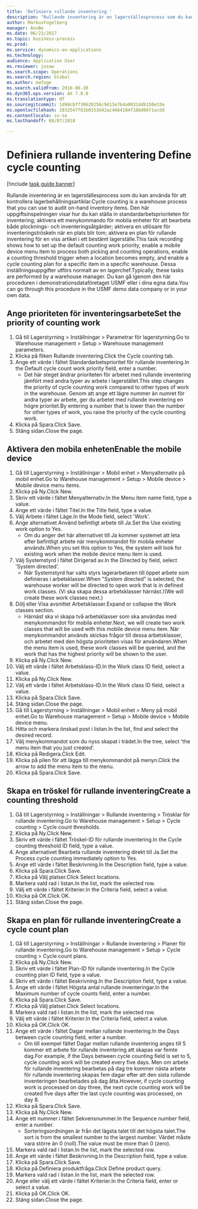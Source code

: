 ```yaml
--- 
title: 'Definiera rullande inventering '
description: "Rullande inventering är en lagerställesprocess som du kan använda för att kontrollera lagerbehållningsartiklar."
author: MarkusFogelberg
manager: AnnBe
ms.date: 06/23/2017
ms.topic: business-process
ms.prod: 
ms.service: dynamics-ax-applications
ms.technology: 
audience: Application User
ms.reviewer: josaw
ms.search.scope: Operations
ms.search.region: Global
ms.author: mafoge
ms.search.validFrom: 2016-06-30
ms.dyn365.ops.version: AX 7.0.0
ms.translationtype: HT
ms.sourcegitcommit: 1d98cbff30620256c9d13e7b4a90314db150e33e
ms.openlocfilehash: 2832547f81b0153d42ac4664184f18bd66f1acdd
ms.contentlocale: sv-se
ms.lasthandoff: 08/07/2018

---
```

# <a name="define-cycle-counting"></a><span data-ttu-id="a3fe1-103">Definiera rullande inventering </span><span class="sxs-lookup"><span data-stu-id="a3fe1-103">Define cycle counting</span></span> 

[!include [task guide banner](../../includes/task-guide-banner.md)]

<span data-ttu-id="a3fe1-104">Rullande inventering är en lagerställesprocess som du kan använda för att kontrollera lagerbehållningsartiklar.</span><span class="sxs-lookup"><span data-stu-id="a3fe1-104">Cycle counting is a warehouse process that you can use to audit on-hand inventory items.</span></span> <span data-ttu-id="a3fe1-105">Den här uppgiftsinspelningen visar hur du kan ställa in standardarbetsprioriteten för inventering; aktivera ett menykommando för mobila enheter för att bearbeta både plocknings- och inventeringsåtgärder; aktivera en utlösare för inventeringströskeln när en plats blir tom; aktivera en plan för rullande inventering för en viss artikel i ett bestämt lagerställe.</span><span class="sxs-lookup"><span data-stu-id="a3fe1-105">This task recording shows how to set up the default counting work priority, enable a mobile device menu item to process both picking and counting operations, enable a counting threshold trigger when a location becomes empty, and enable a cycle counting plan for a specific item in a specific warehouse.</span></span> <span data-ttu-id="a3fe1-106">Dessa inställningsuppgifter utförs normalt av en lagerchef.</span><span class="sxs-lookup"><span data-stu-id="a3fe1-106">Typically, these tasks are performed by a warehouse manager.</span></span> <span data-ttu-id="a3fe1-107">Du kan gå igenom den här proceduren i demonstrationsdataföretaget USMF eller i dina egna data.</span><span class="sxs-lookup"><span data-stu-id="a3fe1-107">You can go through this procedure in the USMF demo data company or in your own data.</span></span>


## <a name="set-the-priority-of-counting-work"></a><span data-ttu-id="a3fe1-108">Ange prioriteten för inventeringsarbete</span><span class="sxs-lookup"><span data-stu-id="a3fe1-108">Set the priority of counting work</span></span>
1. <span data-ttu-id="a3fe1-109">Gå till Lagerstyrning > Inställningar > Parametrar för lagerstyrning.</span><span class="sxs-lookup"><span data-stu-id="a3fe1-109">Go to Warehouse management > Setup > Warehouse management parameters.</span></span>
2. <span data-ttu-id="a3fe1-110">Klicka på fliken Rullande inventering.</span><span class="sxs-lookup"><span data-stu-id="a3fe1-110">Click the Cycle counting tab.</span></span>
3. <span data-ttu-id="a3fe1-111">Ange ett värde i fältet Standardarbetsprioritet för rullande inventering.</span><span class="sxs-lookup"><span data-stu-id="a3fe1-111">In the Default cycle count work priority field, enter a number.</span></span>
    * <span data-ttu-id="a3fe1-112">Det här steget ändrar prioriteten för arbetet med rullande inventering jämfört med andra typer av arbete i lagerstället.</span><span class="sxs-lookup"><span data-stu-id="a3fe1-112">This step changes the priority of cycle counting work compared to other types of work in the warehouse.</span></span> <span data-ttu-id="a3fe1-113">Genom att ange ett lägre nummer än numret för andra typer av arbete, ger du arbetet med rullande inventering en högre prioritet.</span><span class="sxs-lookup"><span data-stu-id="a3fe1-113">By entering a number that is lower than the number for other types of work, you raise the priority of the cycle counting work.</span></span>  
4. <span data-ttu-id="a3fe1-114">Klicka på Spara.</span><span class="sxs-lookup"><span data-stu-id="a3fe1-114">Click Save.</span></span>
5. <span data-ttu-id="a3fe1-115">Stäng sidan.</span><span class="sxs-lookup"><span data-stu-id="a3fe1-115">Close the page.</span></span>

## <a name="enable-the-mobile-device"></a><span data-ttu-id="a3fe1-116">Aktivera den mobila enheten</span><span class="sxs-lookup"><span data-stu-id="a3fe1-116">Enable the mobile device</span></span>
1. <span data-ttu-id="a3fe1-117">Gå till Lagerstyrning > Inställningar > Mobil enhet > Menyalternativ på mobil enhet.</span><span class="sxs-lookup"><span data-stu-id="a3fe1-117">Go to Warehouse management > Setup > Mobile device > Mobile device menu items.</span></span>
2. <span data-ttu-id="a3fe1-118">Klicka på Ny.</span><span class="sxs-lookup"><span data-stu-id="a3fe1-118">Click New.</span></span>
3. <span data-ttu-id="a3fe1-119">Skriv ett värde i fältet Menyalternativ.</span><span class="sxs-lookup"><span data-stu-id="a3fe1-119">In the Menu item name field, type a value.</span></span>
4. <span data-ttu-id="a3fe1-120">Ange ett värde i fältet Titel.</span><span class="sxs-lookup"><span data-stu-id="a3fe1-120">In the Title field, type a value.</span></span>
5. <span data-ttu-id="a3fe1-121">Välj Arbete i fältet Läge.</span><span class="sxs-lookup"><span data-stu-id="a3fe1-121">In the Mode field, select 'Work'.</span></span>
6. <span data-ttu-id="a3fe1-122">Ange alternativet Använd befintligt arbete till Ja.</span><span class="sxs-lookup"><span data-stu-id="a3fe1-122">Set the Use existing work option to Yes.</span></span>
    * <span data-ttu-id="a3fe1-123">Om du anger det här alternativet till Ja kommer systemet att leta efter befintligt arbete när menykommandot för mobila enheter används.</span><span class="sxs-lookup"><span data-stu-id="a3fe1-123">When you set this option to Yes, the system will look for existing work when the mobile device menu item is used.</span></span>  
7. <span data-ttu-id="a3fe1-124">Välj Systemstyrd i fältet Dirigerad av.</span><span class="sxs-lookup"><span data-stu-id="a3fe1-124">In the Directed by field, select 'System directed'.</span></span>
    * <span data-ttu-id="a3fe1-125">När Systemstyrd har valts styrs lagerarbetaren till öppet arbete som definieras i arbetsklasser.</span><span class="sxs-lookup"><span data-stu-id="a3fe1-125">When "System directed" is selected, the warehouse worker will be directed to open work that is in defined work classes.</span></span> <span data-ttu-id="a3fe1-126">(Vi ska skapa dessa arbetsklasser härnäst.)</span><span class="sxs-lookup"><span data-stu-id="a3fe1-126">(We will create these work classes next.)</span></span>  
8. <span data-ttu-id="a3fe1-127">Dölj eller Visa avsnittet Arbetsklasser.</span><span class="sxs-lookup"><span data-stu-id="a3fe1-127">Expand or collapse the Work classes section.</span></span>
    * <span data-ttu-id="a3fe1-128">Härnäst ska vi skapa två arbetsklasser som ska användas med menykommandot för mobila enheter.</span><span class="sxs-lookup"><span data-stu-id="a3fe1-128">Next, we will create two work classes that will be used with this mobile device menu item.</span></span> <span data-ttu-id="a3fe1-129">När menykommandot används skickas frågor till dessa arbetsklasser, och arbetet med den högsta prioriteten visas för användaren.</span><span class="sxs-lookup"><span data-stu-id="a3fe1-129">When the menu item is used, these work classes will be queried, and the work that has the highest priority will be shown to the user.</span></span>  
9. <span data-ttu-id="a3fe1-130">Klicka på Ny.</span><span class="sxs-lookup"><span data-stu-id="a3fe1-130">Click New.</span></span>
10. <span data-ttu-id="a3fe1-131">Välj ett värde i fältet Arbetsklass-ID.</span><span class="sxs-lookup"><span data-stu-id="a3fe1-131">In the Work class ID field, select a value.</span></span>
11. <span data-ttu-id="a3fe1-132">Klicka på Ny.</span><span class="sxs-lookup"><span data-stu-id="a3fe1-132">Click New.</span></span>
12. <span data-ttu-id="a3fe1-133">Välj ett värde i fältet Arbetsklass-ID.</span><span class="sxs-lookup"><span data-stu-id="a3fe1-133">In the Work class ID field, select a value.</span></span>
13. <span data-ttu-id="a3fe1-134">Klicka på Spara.</span><span class="sxs-lookup"><span data-stu-id="a3fe1-134">Click Save.</span></span>
14. <span data-ttu-id="a3fe1-135">Stäng sidan.</span><span class="sxs-lookup"><span data-stu-id="a3fe1-135">Close the page.</span></span>
15. <span data-ttu-id="a3fe1-136">Gå till Lagerstyrning > Inställningar > Mobil enhet > Meny på mobil enhet.</span><span class="sxs-lookup"><span data-stu-id="a3fe1-136">Go to Warehouse management > Setup > Mobile device > Mobile device menu.</span></span>
16. <span data-ttu-id="a3fe1-137">Hitta och markera önskad post i listan.</span><span class="sxs-lookup"><span data-stu-id="a3fe1-137">In the list, find and select the desired record.</span></span>
17. <span data-ttu-id="a3fe1-138">Välj menykommandot som du nyss skapat i trädet.</span><span class="sxs-lookup"><span data-stu-id="a3fe1-138">In the tree, select 'the menu item that you just created'.</span></span>
18. <span data-ttu-id="a3fe1-139">Klicka på Redigera.</span><span class="sxs-lookup"><span data-stu-id="a3fe1-139">Click Edit.</span></span>
19. <span data-ttu-id="a3fe1-140">Klicka på pilen för att lägga till menykommandot på menyn.</span><span class="sxs-lookup"><span data-stu-id="a3fe1-140">Click the arrow to add the menu item to the menu.</span></span>
20. <span data-ttu-id="a3fe1-141">Klicka på Spara.</span><span class="sxs-lookup"><span data-stu-id="a3fe1-141">Click Save.</span></span>

## <a name="create-a-counting-threshold"></a><span data-ttu-id="a3fe1-142">Skapa en tröskel för rullande inventering</span><span class="sxs-lookup"><span data-stu-id="a3fe1-142">Create a counting threshold</span></span>
1. <span data-ttu-id="a3fe1-143">Gå till Lagerstyrning > Inställningar > Rullande inventering > Trösklar för rullande inventering.</span><span class="sxs-lookup"><span data-stu-id="a3fe1-143">Go to Warehouse management > Setup > Cycle counting > Cycle count thresholds.</span></span>
2. <span data-ttu-id="a3fe1-144">Klicka på Ny.</span><span class="sxs-lookup"><span data-stu-id="a3fe1-144">Click New.</span></span>
3. <span data-ttu-id="a3fe1-145">Skriv ett värde i fältet Tröskel-ID för rullande inventering.</span><span class="sxs-lookup"><span data-stu-id="a3fe1-145">In the Cycle counting threshold ID field, type a value.</span></span>
4. <span data-ttu-id="a3fe1-146">Ange alternativet Bearbeta rullande inventering direkt till Ja.</span><span class="sxs-lookup"><span data-stu-id="a3fe1-146">Set the Process cycle counting immediately option to Yes.</span></span>
5. <span data-ttu-id="a3fe1-147">Ange ett värde i fältet Beskrivning.</span><span class="sxs-lookup"><span data-stu-id="a3fe1-147">In the Description field, type a value.</span></span>
6. <span data-ttu-id="a3fe1-148">Klicka på Spara.</span><span class="sxs-lookup"><span data-stu-id="a3fe1-148">Click Save.</span></span>
7. <span data-ttu-id="a3fe1-149">Klicka på Välj platser.</span><span class="sxs-lookup"><span data-stu-id="a3fe1-149">Click Select locations.</span></span>
8. <span data-ttu-id="a3fe1-150">Markera vald rad i listan.</span><span class="sxs-lookup"><span data-stu-id="a3fe1-150">In the list, mark the selected row.</span></span>
9. <span data-ttu-id="a3fe1-151">Välj ett värde i fältet Kriterier.</span><span class="sxs-lookup"><span data-stu-id="a3fe1-151">In the Criteria field, select a value.</span></span>
10. <span data-ttu-id="a3fe1-152">Klicka på OK.</span><span class="sxs-lookup"><span data-stu-id="a3fe1-152">Click OK.</span></span>
11. <span data-ttu-id="a3fe1-153">Stäng sidan.</span><span class="sxs-lookup"><span data-stu-id="a3fe1-153">Close the page.</span></span>

## <a name="create-a-cycle-count-plan"></a><span data-ttu-id="a3fe1-154">Skapa en plan för rullande inventering</span><span class="sxs-lookup"><span data-stu-id="a3fe1-154">Create a cycle count plan</span></span>
1. <span data-ttu-id="a3fe1-155">Gå till Lagerstyrning > Inställningar > Rullande inventering > Planer för rullande inventering.</span><span class="sxs-lookup"><span data-stu-id="a3fe1-155">Go to Warehouse management > Setup > Cycle counting > Cycle count plans.</span></span>
2. <span data-ttu-id="a3fe1-156">Klicka på Ny.</span><span class="sxs-lookup"><span data-stu-id="a3fe1-156">Click New.</span></span>
3. <span data-ttu-id="a3fe1-157">Skriv ett värde i fältet Plan-ID för rullande inventering.</span><span class="sxs-lookup"><span data-stu-id="a3fe1-157">In the Cycle counting plan ID field, type a value.</span></span>
4. <span data-ttu-id="a3fe1-158">Skriv ett värde i fältet Beskrivning.</span><span class="sxs-lookup"><span data-stu-id="a3fe1-158">In the Description field, type a value.</span></span>
5. <span data-ttu-id="a3fe1-159">Ange ett värde i fältet Högsta antal rullande inventeringar.</span><span class="sxs-lookup"><span data-stu-id="a3fe1-159">In the Maximum number of cycle counts field, enter a number.</span></span>
6. <span data-ttu-id="a3fe1-160">Klicka på Spara.</span><span class="sxs-lookup"><span data-stu-id="a3fe1-160">Click Save.</span></span>
7. <span data-ttu-id="a3fe1-161">Klicka på Välj platser.</span><span class="sxs-lookup"><span data-stu-id="a3fe1-161">Click Select locations.</span></span>
8. <span data-ttu-id="a3fe1-162">Markera vald rad i listan.</span><span class="sxs-lookup"><span data-stu-id="a3fe1-162">In the list, mark the selected row.</span></span>
9. <span data-ttu-id="a3fe1-163">Välj ett värde i fältet Kriterier.</span><span class="sxs-lookup"><span data-stu-id="a3fe1-163">In the Criteria field, select a value.</span></span>
10. <span data-ttu-id="a3fe1-164">Klicka på OK.</span><span class="sxs-lookup"><span data-stu-id="a3fe1-164">Click OK.</span></span>
11. <span data-ttu-id="a3fe1-165">Ange ett värde i fältet Dagar mellan rullande inventering.</span><span class="sxs-lookup"><span data-stu-id="a3fe1-165">In the Days between cycle counting field, enter a number.</span></span>
    * <span data-ttu-id="a3fe1-166">Om till exempel fältet Dagar mellan rullande inventering anges till 5 kommer ett arbete för rullande inventering att skapas var femte dag.</span><span class="sxs-lookup"><span data-stu-id="a3fe1-166">For example, if the Days between cycle counting field is set to 5, cycle counting work will be created every five days.</span></span> <span data-ttu-id="a3fe1-167">Men om arbete för rullande inventering bearbetas på dag tre kommer nästa arbete för rullande inventering skapas fem dagar efter att den sista rullande inventeringen bearbetades på dag åtta.</span><span class="sxs-lookup"><span data-stu-id="a3fe1-167">However, if cycle counting work is processed on day three, the next cycle counting work will be created five days after the last cycle counting was processed, on day 8.</span></span>  
12. <span data-ttu-id="a3fe1-168">Klicka på Spara.</span><span class="sxs-lookup"><span data-stu-id="a3fe1-168">Click Save.</span></span>
13. <span data-ttu-id="a3fe1-169">Klicka på Ny.</span><span class="sxs-lookup"><span data-stu-id="a3fe1-169">Click New.</span></span>
14. <span data-ttu-id="a3fe1-170">Ange ett nummer i fältet Sekvensnummer.</span><span class="sxs-lookup"><span data-stu-id="a3fe1-170">In the Sequence number field, enter a number.</span></span>
    * <span data-ttu-id="a3fe1-171">Sorteringsordningen är från det lägsta talet till det högsta talet.</span><span class="sxs-lookup"><span data-stu-id="a3fe1-171">The sort is from the smallest number to the largest number.</span></span> <span data-ttu-id="a3fe1-172">Värdet måste vara större än 0 (noll).</span><span class="sxs-lookup"><span data-stu-id="a3fe1-172">The value must be more than 0 (zero).</span></span>  
15. <span data-ttu-id="a3fe1-173">Markera vald rad i listan.</span><span class="sxs-lookup"><span data-stu-id="a3fe1-173">In the list, mark the selected row.</span></span>
16. <span data-ttu-id="a3fe1-174">Ange ett värde i fältet Beskrivning.</span><span class="sxs-lookup"><span data-stu-id="a3fe1-174">In the Description field, type a value.</span></span>
17. <span data-ttu-id="a3fe1-175">Klicka på Spara.</span><span class="sxs-lookup"><span data-stu-id="a3fe1-175">Click Save.</span></span>
18. <span data-ttu-id="a3fe1-176">Klicka på Definiera produktfråga.</span><span class="sxs-lookup"><span data-stu-id="a3fe1-176">Click Define product query.</span></span>
19. <span data-ttu-id="a3fe1-177">Markera vald rad i listan.</span><span class="sxs-lookup"><span data-stu-id="a3fe1-177">In the list, mark the selected row.</span></span>
20. <span data-ttu-id="a3fe1-178">Ange eller välj ett värde i fältet Kriterier.</span><span class="sxs-lookup"><span data-stu-id="a3fe1-178">In the Criteria field, enter or select a value.</span></span>
21. <span data-ttu-id="a3fe1-179">Klicka på OK.</span><span class="sxs-lookup"><span data-stu-id="a3fe1-179">Click OK.</span></span>
22. <span data-ttu-id="a3fe1-180">Stäng sidan.</span><span class="sxs-lookup"><span data-stu-id="a3fe1-180">Close the page.</span></span>


